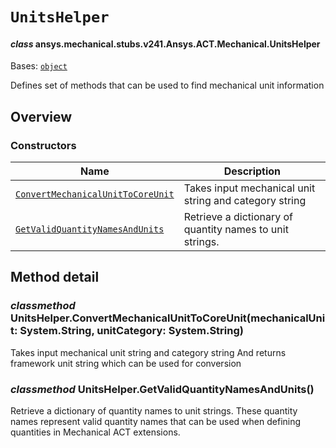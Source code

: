 # `UnitsHelper`

<a id="ansys.mechanical.stubs.v241.Ansys.ACT.Mechanical.UnitsHelper"></a>

#### *class* ansys.mechanical.stubs.v241.Ansys.ACT.Mechanical.UnitsHelper

Bases: [`object`](https://docs.python.org/3/library/functions.html#object)

Defines set of methods that can be used to find mechanical unit information

<!-- !! processed by numpydoc !! -->

<a id="overview"></a>

## Overview

### Constructors

| Name | Description |
|-------------------------------------------------------------------------------------|----------------------------------------------------------|
| [`ConvertMechanicalUnitToCoreUnit`](#UnitsHelper.ConvertMechanicalUnitToCoreUnit)   | Takes input mechanical unit string and category string   |
| [`GetValidQuantityNamesAndUnits`](#UnitsHelper.GetValidQuantityNamesAndUnits)       | Retrieve a dictionary of quantity names to unit strings. |

<a id="method-detail"></a>

## Method detail

<a id="UnitsHelper.ConvertMechanicalUnitToCoreUnit"></a>

### *classmethod* UnitsHelper.ConvertMechanicalUnitToCoreUnit(mechanicalUnit: System.String, unitCategory: System.String)

Takes input mechanical unit string and category string
And returns framework unit string which can be used for conversion

<!-- !! processed by numpydoc !! -->

<a id="UnitsHelper.GetValidQuantityNamesAndUnits"></a>

### *classmethod* UnitsHelper.GetValidQuantityNamesAndUnits()

Retrieve a dictionary of quantity names to unit strings.
These quantity names represent valid quantity names that can be used when defining quantities in
Mechanical ACT extensions.

<!-- !! processed by numpydoc !! -->

